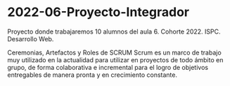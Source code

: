 # 2022-06-Proyecto-Integrador
Proyecto donde trabajaremos 10 alumnos del aula 6. Cohorte 2022. ISPC. Desarrollo Web.

Ceremonias, Artefactos y Roles de SCRUM
Scrum es un marco de trabajo muy utilizado en la actualidad para utilizar en proyectos de todo ámbito en grupo, de forma colaborativa e incremental para el logro de objetivos entregables de manera pronta y en crecimiento constante.

